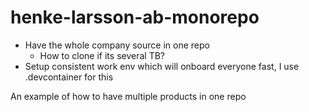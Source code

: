 # henke-larsson-ab-monorepo

* Have the whole company source in one repo
  * How to clone if its several TB?
* Setup consistent work env which will onboard everyone fast, I use .devcontainer for this


An example of how to have multiple products in one repo
